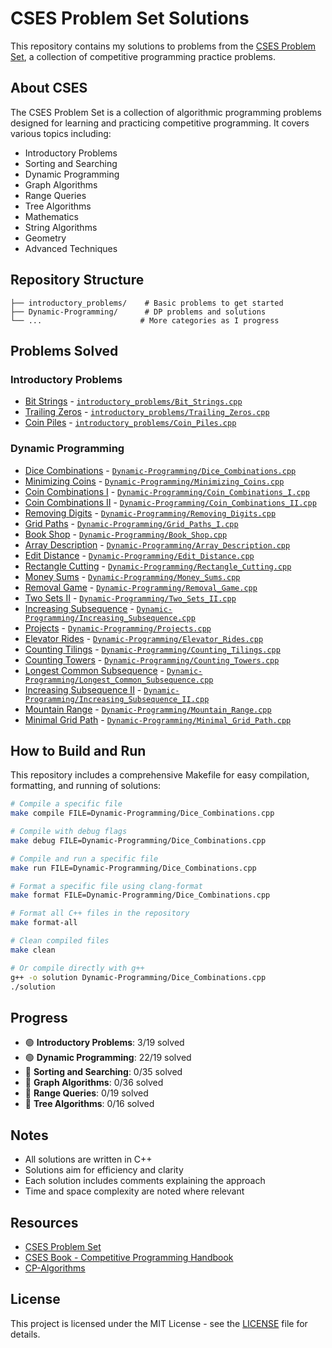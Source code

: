 # CSES Problem Set Solutions

This repository contains my solutions to problems from the [CSES Problem Set](https://cses.fi/problemset/), a collection of competitive programming practice problems.

## About CSES

The CSES Problem Set is a collection of algorithmic programming problems designed for learning and practicing competitive programming. It covers various topics including:

- Introductory Problems
- Sorting and Searching
- Dynamic Programming
- Graph Algorithms
- Range Queries
- Tree Algorithms
- Mathematics
- String Algorithms
- Geometry
- Advanced Techniques

## Repository Structure

```text
├── introductory_problems/    # Basic problems to get started
├── Dynamic-Programming/      # DP problems and solutions
└── ...                      # More categories as I progress
```

## Problems Solved

### Introductory Problems

- [Bit Strings](https://cses.fi/problemset/task/1617) - [`introductory_problems/Bit_Strings.cpp`](introductory_problems/Bit_Strings.cpp)
- [Trailing Zeros](https://cses.fi/problemset/task/1618) - [`introductory_problems/Trailing_Zeros.cpp`](introductory_problems/Trailing_Zeros.cpp)
- [Coin Piles](https://cses.fi/problemset/task/1754) - [`introductory_problems/Coin_Piles.cpp`](introductory_problems/Coin_Piles.cpp)

### Dynamic Programming

- [Dice Combinations](https://cses.fi/problemset/task/1633) - [`Dynamic-Programming/Dice_Combinations.cpp`](Dynamic-Programming/Dice_Combinations.cpp)
- [Minimizing Coins](https://cses.fi/problemset/task/1634) - [`Dynamic-Programming/Minimizing_Coins.cpp`](Dynamic-Programming/Minimizing_Coins.cpp)
- [Coin Combinations I](https://cses.fi/problemset/task/1635) - [`Dynamic-Programming/Coin_Combinations_I.cpp`](Dynamic-Programming/Coin_Combinations_I.cpp)
- [Coin Combinations II](https://cses.fi/problemset/task/1636) - [`Dynamic-Programming/Coin_Combinations_II.cpp`](Dynamic-Programming/Coin_Combinations_II.cpp)
- [Removing Digits](https://cses.fi/problemset/task/1637) - [`Dynamic-Programming/Removing_Digits.cpp`](Dynamic-Programming/Removing_Digits.cpp)
- [Grid Paths](https://cses.fi/problemset/task/1638) - [`Dynamic-Programming/Grid_Paths_I.cpp`](Dynamic-Programming/Grid_Paths_I.cpp)
- [Book Shop](https://cses.fi/problemset/task/1158) - [`Dynamic-Programming/Book_Shop.cpp`](Dynamic-Programming/Book_Shop.cpp)
- [Array Description](https://cses.fi/problemset/task/1746) - [`Dynamic-Programming/Array_Description.cpp`](Dynamic-Programming/Array_Description.cpp)  
- [Edit Distance](https://cses.fi/problemset/task/1639) - [`Dynamic-Programming/Edit_Distance.cpp`](Dynamic-Programming/Edit_Distance.cpp)
- [Rectangle Cutting](https://cses.fi/problemset/task/1744) - [`Dynamic-Programming/Rectangle_Cutting.cpp`](Dynamic-Programming/Rectangle_Cutting.cpp)
- [Money Sums](https://cses.fi/problemset/task/1745) - [`Dynamic-Programming/Money_Sums.cpp`](Dynamic-Programming/Money_Sums.cpp)
- [Removal Game](https://cses.fi/problemset/task/1097) - [`Dynamic-Programming/Removal_Game.cpp`](Dynamic-Programming/Removal_Game.cpp)
- [Two Sets II](https://cses.fi/problemset/task/1093) - [`Dynamic-Programming/Two_Sets_II.cpp`](Dynamic-Programming/Two_Sets_II.cpp)
- [Increasing Subsequence](https://cses.fi/problemset/task/1145) - [`Dynamic-Programming/Increasing_Subsequence.cpp`](Dynamic-Programming/Increasing_Subsequence.cpp)
- [Projects](https://cses.fi/problemset/task/1140) - [`Dynamic-Programming/Projects.cpp`](Dynamic-Programming/Projects.cpp)
- [Elevator Rides](https://cses.fi/problemset/task/1653) - [`Dynamic-Programming/Elevator_Rides.cpp`](Dynamic-Programming/Elevator_Rides.cpp)
- [Counting Tilings](https://cses.fi/problemset/task/2181) - [`Dynamic-Programming/Counting_Tilings.cpp`](Dynamic-Programming/Counting_Tilings.cpp)
- [Counting Towers](https://cses.fi/problemset/task/2413) - [`Dynamic-Programming/Counting_Towers.cpp`](Dynamic-Programming/Counting_Towers.cpp)
- [Longest Common Subsequence](https://cses.fi/problemset/task/1143) - [`Dynamic-Programming/Longest_Common_Subsequence.cpp`](Dynamic-Programming/Longest_Common_Subsequence.cpp)
- [Increasing Subsequence II](https://cses.fi/problemset/task/1146) - [`Dynamic-Programming/Increasing_Subsequence_II.cpp`](Dynamic-Programming/Increasing_Subsequence_II.cpp)
- [Mountain Range](https://cses.fi/problemset/task/1141) - [`Dynamic-Programming/Mountain_Range.cpp`](Dynamic-Programming/Mountain_Range.cpp)
- [Minimal Grid Path](https://cses.fi/problemset/task/1639) - [`Dynamic-Programming/Minimal_Grid_Path.cpp`](Dynamic-Programming/Minimal_Grid_Path.cpp)

## How to Build and Run

This repository includes a comprehensive Makefile for easy compilation, formatting, and running of solutions:

```bash
# Compile a specific file
make compile FILE=Dynamic-Programming/Dice_Combinations.cpp

# Compile with debug flags
make debug FILE=Dynamic-Programming/Dice_Combinations.cpp

# Compile and run a specific file
make run FILE=Dynamic-Programming/Dice_Combinations.cpp

# Format a specific file using clang-format
make format FILE=Dynamic-Programming/Dice_Combinations.cpp

# Format all C++ files in the repository
make format-all

# Clean compiled files
make clean

# Or compile directly with g++
g++ -o solution Dynamic-Programming/Dice_Combinations.cpp
./solution
```

## Progress

- 🟢 **Introductory Problems**: 3/19 solved
- 🟢 **Dynamic Programming**: 22/19 solved
- 🔴 **Sorting and Searching**: 0/35 solved
- 🔴 **Graph Algorithms**: 0/36 solved
- 🔴 **Range Queries**: 0/19 solved
- 🔴 **Tree Algorithms**: 0/16 solved

## Notes

- All solutions are written in C++
- Solutions aim for efficiency and clarity
- Each solution includes comments explaining the approach
- Time and space complexity are noted where relevant

## Resources

- [CSES Problem Set](https://cses.fi/problemset/)
- [CSES Book - Competitive Programming Handbook](https://cses.fi/book/)
- [CP-Algorithms](https://cp-algorithms.com/)

## License

This project is licensed under the MIT License - see the [LICENSE](LICENSE) file for details.
